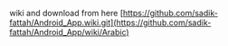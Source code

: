 wiki  and download from here [https://github.com/sadik-fattah/Android_App.wiki.git](https://github.com/sadik-fattah/Android_App/wiki/Arabic)
